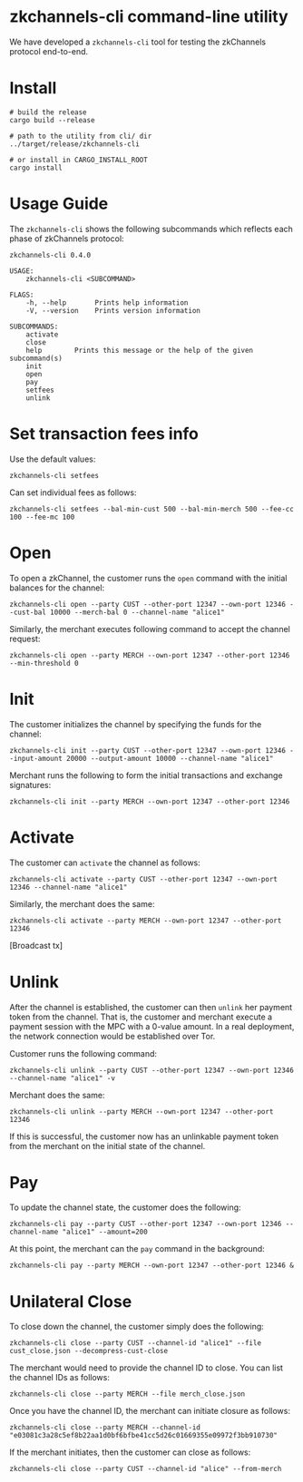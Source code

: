 # zkchannels-cli command-line utility

We have developed a `zkchannels-cli` tool for testing the zkChannels protocol end-to-end. 

# Install

    # build the release
    cargo build --release

    # path to the utility from cli/ dir
    ../target/release/zkchannels-cli

    # or install in CARGO_INSTALL_ROOT
    cargo install 

# Usage Guide

The `zkchannels-cli` shows the following subcommands which reflects each phase of zkChannels protocol:

    zkchannels-cli 0.4.0

    USAGE:
        zkchannels-cli <SUBCOMMAND>

    FLAGS:
        -h, --help       Prints help information
        -V, --version    Prints version information

    SUBCOMMANDS:
        activate    
        close       
        help        Prints this message or the help of the given subcommand(s)
        init        
        open        
        pay         
	    setfees
        unlink    

# Set transaction fees info

Use the default values:

    zkchannels-cli setfees

Can set individual fees as follows:

    zkchannels-cli setfees --bal-min-cust 500 --bal-min-merch 500 --fee-cc 100 --fee-mc 100

# Open

To open a zkChannel, the customer runs the `open` command with the initial balances for the channel:

    zkchannels-cli open --party CUST --other-port 12347 --own-port 12346 --cust-bal 10000 --merch-bal 0 --channel-name "alice1"

Similarly, the merchant executes following command to accept the channel request:

    zkchannels-cli open --party MERCH --own-port 12347 --other-port 12346 --min-threshold 0

# Init

The customer initializes the channel by specifying the funds for the channel:

    zkchannels-cli init --party CUST --other-port 12347 --own-port 12346 --input-amount 20000 --output-amount 10000 --channel-name "alice1" 

Merchant runs the following to form the initial transactions and exchange signatures:

    zkchannels-cli init --party MERCH --own-port 12347 --other-port 12346

# Activate

The customer can `activate` the channel as follows:

    zkchannels-cli activate --party CUST --other-port 12347 --own-port 12346 --channel-name "alice1"

Similarly, the merchant does the same:

    zkchannels-cli activate --party MERCH --own-port 12347 --other-port 12346

[Broadcast tx]

# Unlink

After the channel is established, the customer can then `unlink` her payment token from the channel. That is, the customer and merchant 
execute a payment session with the MPC with a 0-value amount. In a real deployment, the network connection would be established over Tor.

Customer runs the following command:

    zkchannels-cli unlink --party CUST --other-port 12347 --own-port 12346 --channel-name "alice1" -v

Merchant does the same:

    zkchannels-cli unlink --party MERCH --own-port 12347 --other-port 12346

If this is successful, the customer now has an unlinkable payment token from the merchant on the initial state of the channel.

# Pay

To update the channel state, the customer does the following:

    zkchannels-cli pay --party CUST --other-port 12347 --own-port 12346 --channel-name "alice1" --amount=200

At this point, the merchant can the `pay` command in the background:

    zkchannels-cli pay --party MERCH --own-port 12347 --other-port 12346 &

# Unilateral Close

To close down the channel, the customer simply does the following:

    zkchannels-cli close --party CUST --channel-id "alice1" --file cust_close.json --decompress-cust-close

The merchant would need to provide the channel ID to close. You can list the channel IDs as follows:

    zkchannels-cli close --party MERCH --file merch_close.json

Once you have the channel ID, the merchant can initiate closure as follows:

    zkchannels-cli close --party MERCH --channel-id "e03081c3a28c5ef8b22aa1d0bf6bfbe41cc5d26c01669355e09972f3bb910730" 

If the merchant initiates, then the customer can close as follows:

    zkchannels-cli close --party CUST --channel-id "alice" --from-merch
